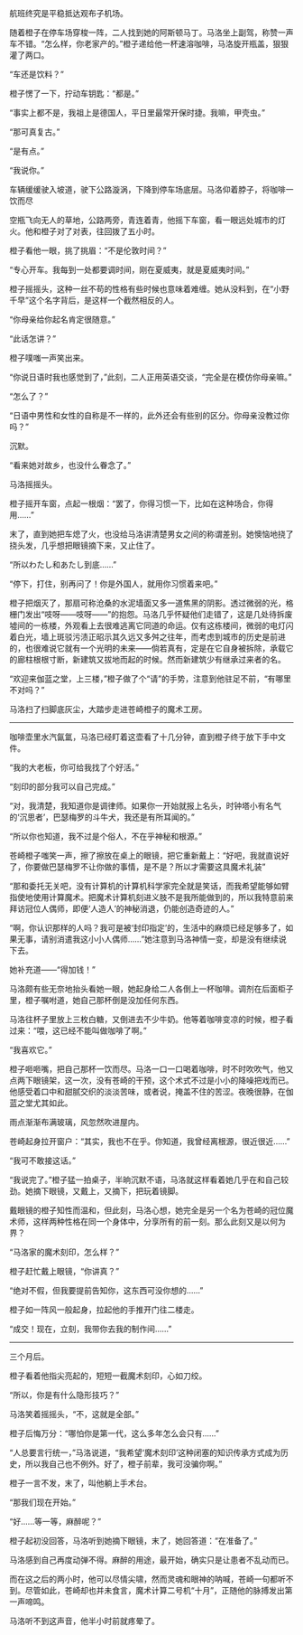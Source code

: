 航班终究是平稳抵达观布子机场。

随着橙子在停车场穿梭一阵，二人找到她的阿斯顿马丁。马洛坐上副驾，称赞一声车不错。“怎么样，你老家产的。”橙子递给他一杯速溶咖啡，马洛旋开瓶盖，狠狠灌了两口。

“车还是饮料？”

橙子愣了一下，拧动车钥匙：“都是。”

“事实上都不是，我祖上是德国人，平日里最常开保时捷。我嘛，甲壳虫。”

“那可真复古。”

“是有点。”

“我说你。”

车辆缓缓驶入坡道，驶下公路漩涡，下降到停车场底层。马洛仰着脖子，将咖啡一饮而尽

空瓶飞向无人的草地，公路两旁，青连着青，他摇下车窗，看一眼远处城市的灯火。他和橙子对了对表，往回拨了五小时。

橙子看他一眼，挑了挑眉：“不是伦敦时间？”

“专心开车。我每到一处都要调时间，刚在夏威夷，就是夏威夷时间。”

橙子摇摇头，这种一丝不苟的性格有些时候也意味着难缠。她从没料到，在“小野千早”这个名字背后，是这样一个截然相反的人。

“你母亲给你起名肯定很随意。”

“此话怎讲？”

橙子噗嗤一声笑出来。

“你说日语时我也感觉到了，”此刻，二人正用英语交谈，“完全是在模仿你母亲嘛。”

“怎么了？”

“日语中男性和女性的自称是不一样的，此外还会有些别的区分。你母亲没教过你吗？”

沉默。

“看来她对故乡，也没什么眷念了。”

马洛摇摇头。

橙子摇开车窗，点起一根烟：“罢了，你得习惯一下，比如在这种场合，你得用……”

末了，直到她把车熄了火，也没给马洛讲清楚男女之间的称谓差别。她懊恼地挠了挠头发，几乎想把眼镜摘下来，又止住了。

“所以わたし和あたし到底……”

“停下，打住，别再问了！你是外国人，就用你习惯着来吧。”

橙子把烟灭了，那扇可称沧桑的水泥墙面又多一道焦黑的阴影。透过微弱的光，格栅门发出“吱呀——吱呀——”的抱怨。马洛几乎怀疑他们走错了，这是几处待拆废墟间的一栋楼，外观看上去很难逃离它同道的命运。仅有这栋楼间，微弱的电灯闪着白光，墙上斑驳污渍正昭示其久远又多舛之往年，而考虑到城市的历史是前进的，也很难说它就有一个光明的未来——倘若真有，定是在它自身被拆除，承载它的廊柱根根寸断，新建筑又拔地而起的时候。然而新建筑少有继承过来者的名。

“欢迎来伽蓝之堂，上三楼，”橙子做了个“请”的手势，注意到他驻足不前，“有哪里不对吗？”

马洛扫了扫脚底灰尘，大踏步走进苍崎橙子的魔术工房。

---

咖啡壶里水汽氤氲，马洛已经盯着这壶看了十几分钟，直到橙子终于放下手中文件。

“我的大老板，你可给我找了个好活。”

“刻印的部分我可以自己完成。”

“对，我清楚，我知道你是调律师。如果你一开始就报上名头，时钟塔小有名气的‘沉思者’，巴瑟梅罗的斗牛犬，我还是有所耳闻的。”

“所以你也知道，我不过是个俗人，不在乎神秘和根源。”

苍崎橙子嗤笑一声，擦了擦放在桌上的眼镜，把它重新戴上：“好吧，我就直说好了，你要做巴瑟梅罗不让你做的事情，是不是？所以才需要这具魔术礼装”

“那和委托无关吧，没有计算机的计算机科学家完全就是笑话，而我希望能够如臂指使地使用计算魔术。把魔术计算机刻进义肢不是我所能做到的，所以我特意前来拜访冠位人偶师，即便‘人造人’的神秘消退，仍能创造奇迹的人。”

“啊，你认识那样的人吗？我可是被‘封印指定’的，生活中的麻烦已经足够多了，如果无事，请别消遣我这小小人偶师……”她注意到马洛神情一变，却是没有继续说下去。

她补充道——“得加钱！”

马洛颇有些无奈地抬头看她一眼，她起身给二人各倒上一杯咖啡。调剂在后面柜子里，橙子嘱咐道，她自己那杯倒是没加任何东西。

马洛往杯子里放上三枚白糖，又倒进去不少牛奶。他等着咖啡变凉的时候，橙子看过来：“喂，这已经不能叫做咖啡了啊。”

“我喜欢它。”

橙子咂咂嘴，把自己那杯一饮而尽。马洛一口一口喝着咖啡，时不时吹吹气，他又点两下眼镜架，这一次，没有苍崎的干预，这个术式不过是小小的降噪把戏而已。他感受着口中和甜腻交织的淡淡苦味，或者说，掩盖不住的苦涩。夜晚很静，在伽蓝之堂尤其如此。

雨点渐渐布满玻璃，风忽然吹进屋内。

苍崎起身拉开窗户：“其实，我也不在乎。你知道，我曾经离根源，很近很近……”

“我可不敢接这话。”

“我说完了。”橙子猛一拍桌子，半晌沉默不语，马洛就这样看着她几乎在和自己较劲。她摘下眼镜，又戴上，又摘下，把玩着镜脚。

戴眼镜的橙子知性而温和，但此刻，马洛心想，她完全是另一个名为苍崎的冠位魔术师，这样两种性格在同一个身体中，分享所有的前一刻。那么此刻又是以何为界？

“马洛家的魔术刻印，怎么样？”

橙子赶忙戴上眼镜，“你讲真？”

“绝对不假，但我要提前告知你，这东西可没你想的……”

橙子如一阵风一般起身，拉起他的手推开门往二楼走。

“成交！现在，立刻，我带你去我的制作间……”

---

三个月后。

橙子看着他指尖亮起的，短短一截魔术刻印，心如刀绞。

“所以，你是有什么隐形技巧？”

马洛笑着摇摇头，“不，这就是全部。”

橙子后悔万分：“哪怕你是第一代，这么多年怎么会只有……”

“人总要言行统一，”马洛说道，“我希望‘魔术刻印’这种闭塞的知识传承方式成为历史，所以我自己也不例外。好了，橙子前辈，我可没骗你啊。”

橙子一言不发，末了，叫他躺上手术台。

“那我们现在开始。”

“好……等一等，麻醉呢？”

橙子起初没回答，马洛听到她摘下眼镜，末了，她回答道：“在准备了。”

马洛感到自己再度动弹不得。麻醉的用途，最开始，确实只是让患者不乱动而已。

而在这之后的两小时，他可以尽情尖啸，然而灵魂和眼神的呐喊，苍崎一句都听不到。尽管如此，苍崎却也并未食言，魔术计算二号机“十月”，正随他的脉搏发出第一声啼鸣。

马洛听不到这声音，他半小时前就疼晕了。